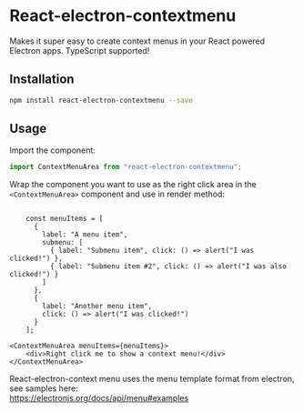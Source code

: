 # React-electron-contextmenu
Makes it super easy to create context menus in your React powered Electron apps. TypeScript supported!

## Installation
```bash
npm install react-electron-contextmenu --save
```

## Usage

Import the component:
```ts
import ContextMenuArea from "react-electron-contextmenu";
```

Wrap the component you want to use as the right click area in the `<ContextMenuArea>` component and use in render method:
```tsx

    const menuItems = [
      {
        label: "A menu item",
        submenu: [
          { label: "Submenu item", click: () => alert("I was clicked!") },
          { label: "Submenu item #2", click: () => alert("I was also clicked!") }
        ]
      },
      {
        label: "Another menu item",
        click: () => alert("I was clicked!")
      }
    ];

<ContextMenuArea menuItems={menuItems}>
    <div>Right click me to show a context menu!</div>
</ContextMenuArea>
```

React-electron-context menu uses the menu template format from electron, see samples here:  
<https://electronjs.org/docs/api/menu#examples>

